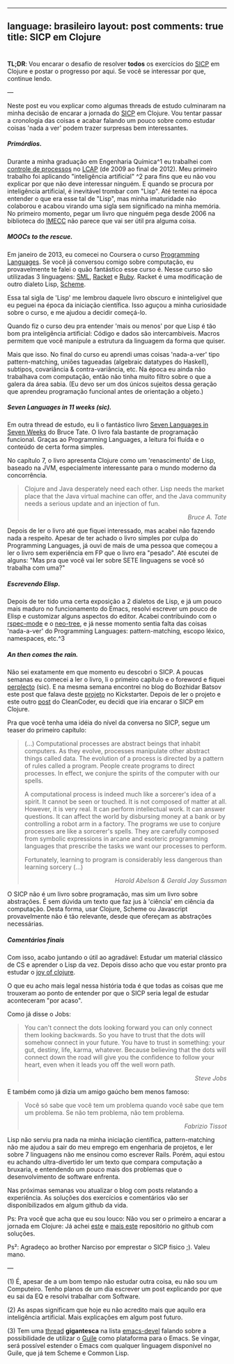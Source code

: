 
---
language: brasileiro
layout: post
comments: true
title: SICP em Clojure
---

# <p hidden>SICP em Clojure<p hidden>

**TL;DR**: Vou encarar o desafio de resolver **todos** os exercícios do [SICP](https://mitpress.mit.edu/sicp/full-text/book/book.html) em
Clojure e postar o progresso por aqui. Se você se interessar por que, continue
lendo.

&#x2014;

Neste post eu vou explicar como algumas threads de estudo culminaram na minha
decisão de encarar a jornada do [SICP](https://mitpress.mit.edu/sicp/full-text/book/book.html) em Clojure. Vou tentar passar a
cronologia das coisas e acabar falando um pouco sobre como estudar coisas
'nada a ver' podem trazer surpresas bem interessantes.

##### Primórdios.

Durante a minha graduação em Engenharia Química^1 eu trabalhei com
[controle de processos](http://en.wikipedia.org/wiki/Process_control) no [LCAP](http://lcapsite.blogspot.com.br/p/equipe-iniciacao-cientifica.html) (de 2009 ao final de 2012). Meu primeiro
trabalho foi aplicando "inteligência artificial" ^2 para fins que eu não
vou explicar por que não deve interessar ninguém. E quando se procura por
inteligência artificial, é inevitável trombar com "Lisp". Até tentei na
época entender o que era esse tal de "Lisp", mas minha imaturidade não
colaborou e acabou virando uma sigla sem significado na minha memória. No
primeiro momento, pegar um livro que ninguém pega desde 2006 na biblioteca
do [IMECC](http://www.ime.unicamp.br/) não parece que vai ser útil pra alguma coisa.

##### MOOCs to the rescue.

Em janeiro de 2013, eu comecei no Coursera o curso [Programming Languages](https://www.coursera.org/course/proglang).
Se você já conversou comigo sobre computação, eu provavelmente te falei o
quão fantástico esse curso é. Nesse curso são utilizadas 3 linguagens:
[SML](http://www.smlnj.org/), [Racket](http://racket-lang.org/) e [Ruby](https://www.ruby-lang.org/en/). Racket é uma modificação de outro dialeto Lisp,
[Scheme](http://en.wikipedia.org/wiki/Scheme_%2528programming_language%2529).

Essa tal sigla de 'Lisp' me lembrou daquele livro obscuro e ininteligível
que eu peguei na época da iniciação científica. Isso aguçou a minha
curiosidade sobre o curso, e me ajudou a decidir começá-lo.

Quando fiz o curso deu pra entender 'mais ou menos' por que Lisp é tão bom
pra inteligência artificial: Código e dados são intercambíveis. Macros
permitem que você manipule a estrutura da linguagem da forma que quiser.

Mais que isso. No final do curso eu aprendi umas coisas 'nada-a-ver' tipo
pattern-matching, uniões tagueadas (algebraic datatypes do Haskell),
subtipos, covariância & contra-variância, etc. Na época eu ainda não
trabalhava com computação, então não tinha muito filtro sobre o que a
galera da área sabia. (Eu devo ser um dos únicos sujeitos dessa geração
que aprendeu programação funcional <span class="underline">antes</span> de orientação a objeto.)

##### Seven Languages in 11 weeks (sic).

Em outra thread de estudo, eu li o fantástico livro [Seven Languages in
Seven Weeks](https://pragprog.com/book/btlang/seven-languages-in-seven-weeks) do Bruce Tate. O livro fala bastante de programação funcional.
Graças ao Programming Languages, a leitura foi fluída e o conteúdo de
certa forma simples.

No capítulo 7, o livro apresenta Clojure como um 'renascimento' de Lisp,
baseado na JVM, especialmente interessante para o mundo moderno da
concorrência.

> Clojure and Java desperately need each other. Lisp needs the market place that
> the Java virtual machine can offer, and the Java community needs a serious
> update and an injection of fun.
>
> <div align="right"><i>
>
> Bruce A. Tate
>
> </i></div>

Depois de ler o livro até que fiquei interessado, mas acabei não fazendo
nada a respeito. Apesar de ter achado o livro simples por culpa do
Programming Languages, já ouvi de mais de uma pessoa que começou a ler o
livro sem experiência em FP que o livro era "pesado". Até escutei de
alguns: "Mas pra que você vai ler sobre SETE linguagens se você só
trabalha com uma?"

##### Escrevendo Elisp.

Depois de ter tido uma certa exposição a 2 dialetos de Lisp, e já um pouco
mais maduro no funcionamento do Emacs, resolvi escrever um pouco de Elisp
e customizar alguns aspectos do editor. Acabei contribuindo com o
[rspec-mode](https://github.com/pezra/rspec-mode) e o [neo-tree](https://github.com/jaypei/emacs-neotree), e já nesse momento sentia falta das coisas
'nada-a-ver' do Programming Languages: pattern-matching, escopo léxico,
namespaces, etc.^3

##### An then comes the rain.

Não sei exatamente em que momento eu descobri o SICP. A poucas semanas eu
comecei a ler o livro, li o primeiro capítulo e o foreword e fiquei
[perplecto](https://www.youtube.com/watch?v%3De0yPV-pqmbU) (sic). E na mesma semana encontrei no blog do Bozhidar Batsov
este post que falava deste [projeto](https://www.kickstarter.com/projects/1751759988/sicp-distilled) no Kickstarter. Depois de ler o projeto
e este outro [post](http://thecleancoder.blogspot.com.br/2010/08/why-clojure.html) do CleanCoder, eu decidi que iria encarar o SICP em
Clojure.

Pra que você tenha uma idéia do nível da conversa no SICP, segue um teaser
do primeiro capítulo:

> (&#x2026;) Computational processes are abstract beings that inhabit computers. As
> they evolve, processes manipulate other abstract things called data. The
> evolution of a process is directed by a pattern of rules called a program.
> People create programs to direct processes. In effect, we conjure the spirits of
> the computer with our spells.
>
> A computational process is indeed much like a sorcerer's idea of a spirit. It
> cannot be seen or touched. It is not composed of matter at all. However, it is
> very real. It can perform intellectual work. It can answer questions. It can
> affect the world by disbursing money at a bank or by controlling a robot arm in
> a factory. The programs we use to conjure processes are like a sorcerer's
> spells. They are carefully composed from symbolic expressions in arcane and
> esoteric programming languages that prescribe the tasks we want our processes to
> perform.
>
> Fortunately, learning to program is considerably less dangerous than learning
> sorcery (&#x2026;)
>
> <div align="right"><i>
>
> Harold Abelson & Gerald Jay Sussman
>
> </i></div>

O SICP não é um livro sobre programação, mas sim um livro sobre
abstrações. É sem dúvida um texto que faz jus à 'ciência' em ciência da
computação. Desta forma, usar Clojure, Scheme ou Javascript provavelmente
não é tão relevante, desde que ofereçam as abstrações necessárias.

##### Comentários finais

Com isso, acabo juntando o útil ao agradável: Estudar um material clássico
de CS e aprender o Lisp da vez. Depois disso acho que vou estar pronto pra
estudar o [joy of clojure](http://joyofclojure.com/).

O que eu acho mais legal nessa história toda é que todas as coisas que me
trouxeram ao ponto de entender por que o SICP seria legal de estudar
aconteceram "por acaso".

Como já disse o Jobs:

> You can't connect the dots looking forward you can only connect them looking
> backwards. So you have to trust that the dots will somehow connect in your
> future. You have to trust in something: your gut, destiny, life, karma,
> whatever. Because believing that the dots will connect down the road will give
> you the confidence to follow your heart, even when it leads you off the well
> worn path.
>
> <div align="right"><i>
>
> Steve Jobs
>
> </i></div>

E também como já dizia um amigo gaúcho bem menos famoso:

> Você só sabe que você tem um problema quando você sabe que tem um problema. Se
> não tem problema, não tem problema.
>
> <div align="right"><i> Fabrizio Tissot </i></div>

Lisp não serviu pra nada na minha iniciação científica, pattern-matching
não me ajudou a sair do meu emprego em engenharia de projetos, e ler sobre
7 linguagens não me ensinou como escrever Rails. Porém, aqui estou eu
achando ultra-divertido ler um texto que compara computação a bruxaria, e
entendendo um pouco mais dos problemas que o desenvolvimento de software
enfrenta.

Nas próximas semanas vou atualizar o blog com posts relatando a
experiência. As soluções dos exercícios e comentários vão ser
disponibilizados em algum github da vida.

Ps: Pra você que acha que eu sou louco: Não vou ser o primeiro a encarar a
jornada em Clojure: Já achei [este](https://github.com/deobald/sicp-clojure) e [mais este](https://github.com/stuartellis/sicp-clojure) repositório no github com
soluções.

Ps²: Agradeço ao brother Narciso por emprestar o SICP fisico ;). Valeu
mano.

&#x2014;

(1) É, apesar de a um bom tempo não estudar outra coisa, eu não sou um
Computeiro. Tenho planos de um dia escrever um post explicando por que
eu sai da EQ e resolvi trabalhar com Software.

(2) As aspas significam que hoje eu não acredito mais que aquilo era
inteligência artificial. Mais explicações em algum post futuro.

(3) Tem uma [thread](https://lists.gnu.org/archive/html/emacs-devel/2014-09/msg00339.htmll) **gigantesca** na lista [emacs-devel](https://lists.gnu.org/mailman/listinfo/emacs-devel) falando sobre a
possibilidade de utilizar o [Guile](http://www.gnu.org/software/guile/) como plataforma para o Emacs. Se
vingar, será possível estender o Emacs com qualquer linguagem disponível
no Guile, que já tem Scheme e Common Lisp.
